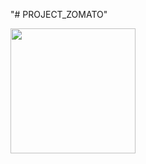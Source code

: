 "# PROJECT_ZOMATO" 
 
<img src="https://entrackr.com/wp-content/uploads/2019/02/zomato-1200x600.jpg" width="200" height="200">
